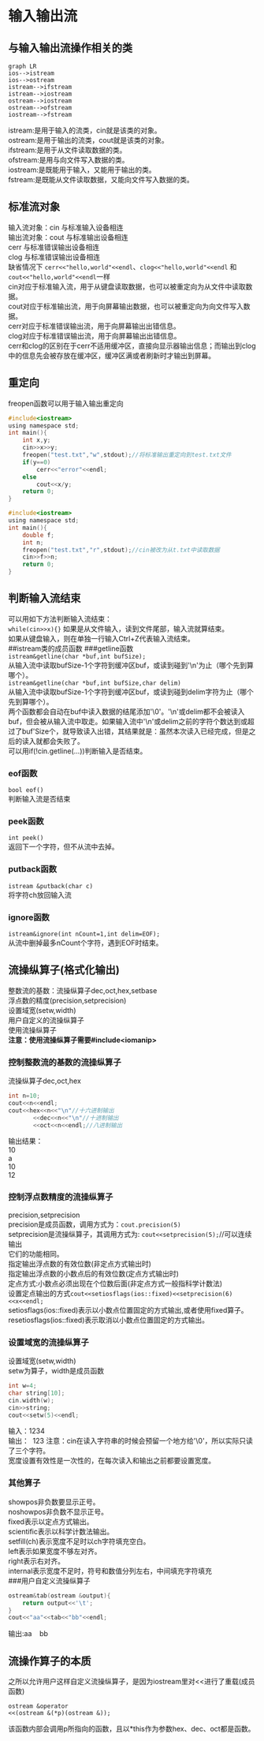 # 输入输出流
## 与输入输出流操作相关的类  
```
graph LR
ios-->istream
ios-->ostream
istream-->ifstream
istream-->iostream
ostream-->iostream
ostream-->ofstream
iostream-->fstream
```
istream:是用于输入的流类，cin就是该类的对象。  
ostream:是用于输出的流类，cout就是该类的对象。  
ifstream:是用于从文件读取数据的类。  
ofstream:是用与向文件写入数据的类。  
iostream:是既能用于输入，又能用于输出的类。  
fstream:是既能从文件读取数据，又能向文件写入数据的类。  
## 标准流对象  
输入流对象：cin 与标准输入设备相连  
输出流对象：cout 与标准输出设备相连  
cerr 与标准错误输出设备相连  
clog 与标准错误输出设备相连  
缺省情况下  `cerr<<"hello,world"<<endl`、`clog<<"hello,world"<<endl`
和`cout<<"hello,world"<<endl`一样  
cin对应于标准输入流，用于从键盘读取数据，也可以被重定向为从文件中读取数据。  
cout对应于标准输出流，用于向屏幕输出数据，也可以被重定向为向文件写入数据。  
cerr对应于标准错误输出流，用于向屏幕输出出错信息。  
clog对应于标准错误输出流，用于向屏幕输出出错信息。  
cerr和clog的区别在于cerr不适用缓冲区，直接向显示器输出信息；而输出到clog中的信息先会被存放在缓冲区，缓冲区满或者刷新时才输出到屏幕。  
## 重定向
freopen函数可以用于输入输出重定向
```c
#include<iostream>  
using namespace std;
int main(){
	int x,y;
	cin>>x>>y;
	freopen("test.txt","w",stdout);//将标准输出重定向到test.txt文件  
	if(y==0)
		cerr<<"error"<<endl;
	else
		cout<<x/y;
	return 0;
}
```
```c
#include<iostream>  
using namespace std;
int main(){
	double f;
	int n;
	freopen("test.txt","r",stdout);//cin被改为从t.txt中读取数据  
	cin>>f>>n;
	return 0;
}
```
## 判断输入流结束  
可以用如下方法判断输入流结束：  
`while(cin>>x){}`
如果是从文件输入，读到文件尾部，输入流就算结束。  
如果从键盘输入，则在单独一行输入Ctrl+Z代表输入流结束。  
##istream类的成员函数
###getline函数  
`istream&getline(char *buf,int bufSize);`  
从输入流中读取bufSize-1个字符到缓冲区buf，或读到碰到'\n'为止（哪个先到算哪个）。  
`istream&getline(char *buf,int bufSize,char delim)`  
从输入流中读取bufSize-1个字符到缓冲区buf，或读到碰到delim字符为止（哪个先到算哪个）。  
两个函数都会自动在buf中读入数据的结尾添加'\0'。'\n'或delim都不会被读入buf，但会被从输入流中取走。如果输入流中'\n'或delim之前的字符个数达到或超过了buf'Size个，就导致读入出错，其结果就是：虽然本次读入已经完成，但是之后的读入就都会失败了。  
可以用if(!cin.getline(...))判断输入是否结束。    
### eof函数  
`bool eof()`  
判断输入流是否结束  
### peek函数  
`int peek()`  
返回下一个字符，但不从流中去掉。  
### putback函数  
`istream &putback(char c)`  
将字符ch放回输入流  
### ignore函数  
`istream&ignore(int nCount=1,int delim=EOF);`  
从流中删掉最多nCount个字符，遇到EOF时结束。  
## 流操纵算子(格式化输出)  
整数流的基数：流操纵算子dec,oct,hex,setbase  
浮点数的精度(precision,setprecision)  
设置域宽(setw,width)  
用户自定义的流操纵算子  
使用流操纵算子  
<b>注意：使用流操纵算子需要#include\<iomanip></b>
### 控制整数流的基数的流操纵算子  
流操纵算子dec,oct,hex  
```c  
int n=10;  
cout<<n<<endl;  
cout<<hex<<n<<"\n"//十六进制输出  
       <<dec<<n<<"\n"//十进制输出
       <<oct<<n<<endl;//八进制输出
```
输出结果：  
10  
a  
10  
12  
### 控制浮点数精度的流操纵算子
precision,setprecision  
precision是成员函数，调用方式为：`cout.precision(5)`  
setprecision是流操纵算子，其调用方式为:  `cout<<setprecision(5);`//可以连续输出  
它们的功能相同。  
指定输出浮点数的有效位数(非定点方式输出时)  
指定输出浮点数的小数点后的有效位数(定点方式输出时)  
定点方式:小数点必须出现在个位数后面(非定点方式一般指科学计数法)  
设置定点输出的方式`cout<<setiosflags(ios::fixed)<<setprecision(6)<<x<<endl;`  
setiosflags(ios::fixed)表示以小数点位置固定的方式输出,或者使用fixed算子。  
resetiosflags(ios::fixed)表示取消以小数点位置固定的方式输出。  
### 设置域宽的流操纵算子  
设置域宽(setw,width)  
setw为算子，width是成员函数  
```c
int w=4;
char string[10];
cin.width(w);
cin>>string;
cout<<setw(5)<<endl;  
```
输入：1234  
输出：&nbsp;&nbsp;123
注意：cin在读入字符串的时候会预留一个地方给'\0'，所以实际只读了三个字符。  
宽度设置有效性是一次性的，在每次读入和输出之前都要设置宽度。  
### 其他算子  
showpos非负数要显示正号。  
noshowpos非负数不显示正号。  
fixed表示以定点方式输出。  
scientific表示以科学计数法输出。  
setfill(ch)表示宽度不足时以ch字符填充空白。  
left表示如果宽度不够左对齐。  
right表示右对齐。  
internal表示宽度不足时，符号和数值分列左右，中间填充字符填充  
###用户自定义流操纵算子  
```c
ostream&tab(ostream &output){
	return output<<'\t';
}
cout<<"aa"<<tab<<"bb"<<endl;
```
输出:aa&nbsp;&nbsp;&nbsp;&nbsp;bb  
## 流操作算子的本质
之所以允许用户这样自定义流操纵算子，是因为iostream里对<<进行了重载(成员函数)  
```
ostream &operator
<<(ostream &(*p)(ostream &));
```  
该函数内部会调用p所指向的函数，且以*this作为参数hex、dec、oct都是函数。